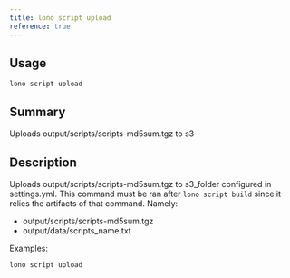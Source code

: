 ```yaml
---
title: lono script upload
reference: true
---
```


## Usage

    lono script upload

## Summary

Uploads output/scripts/scripts-md5sum.tgz to s3

## Description

Uploads output/scripts/scripts-md5sum.tgz to s3_folder configured in settings.yml.  This command must be ran after `lono script build` since it relies the artifacts of that command. Namely:

  * output/scripts/scripts-md5sum.tgz
  * output/data/scripts_name.txt

Examples:

    lono script upload



